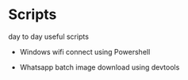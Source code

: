 # Scripts
day to day useful scripts

* Windows wifi connect using Powershell

* Whatsapp batch image download using devtools
